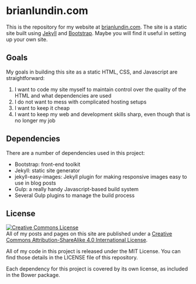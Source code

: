 # brianlundin.com

This is the repository for my website at [brianlundin.com](https://brianlundin.com). The site is a static site built using [Jekyll](https:.\//jekyllrb.com) and [Bootstrap](https://getbootstrap.com). Maybe you will find it useful in setting up your own site.

## Goals

My goals in building this site as a static HTML, CSS, and Javascript are straightforward:

1. I want to code my site myself to maintain control over the quality of the HTML and what dependencies are used
2. I do not want to mess with complicated hosting setups
3. I want to keep it cheap
4. I want to keep my web and development skills sharp, even though that is no longer my job

## Dependencies

There are a number of dependencies used in this project:
- Bootstrap: front-end toolkit
- Jekyll: static site generator
- jekyll-easy-images: Jekyll plugin for making responsive images easy to use in blog posts
- Gulp: a really handy Javascript-based build system
- Several Gulp plugins to manage the build process

## License
<a rel="license" href="http://creativecommons.org/licenses/by-sa/4.0/"><img alt="Creative Commons License" style="border-width:0" src="https://i.creativecommons.org/l/by-sa/4.0/88x31.png" /></a><br/>All of my posts and pages on this site are published under a <a rel="license" href="http://creativecommons.org/licenses/by-sa/4.0/">Creative Commons Attribution-ShareAlike 4.0 International License</a>.

All of my code in this project is released under the MIT License. You can find those details in the LICENSE file of this repository.

Each dependency for this project is covered by its own license, as included in the Bower package.

